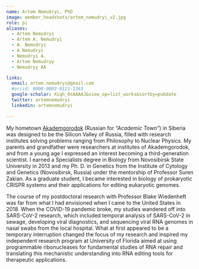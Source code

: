 ```yaml
---
name: Artem Nemudryi, PhD
image: member_headshots/artem_nemudryi_v2.jpg
role: pi
aliases:
  - Artem Nemudryi
  - Artem A. Nemudryi
  - A. Nemudryi
  - A Nemudryi
  - Nemudryi A.
  - Artem Nemudryy
  - Nemudryy AA

links:
  email: artem.nemudryi@gmail.com
  #orcid: 0000-0003-0121-1363
  google-scholar: Xiqh_0sAAAAJ&view_op=list_works&sortby=pubdate
  twitter: artemnemudryi
  linkedin: artemnemudryi 
  
---
```

My hometown [Akademgorodok](https://en.wikipedia.org/wiki/Akademgorodok) (Russian for *“Academic Town”*) in Siberia was designed to be the Silicon Valley of Russia, filled with research institutes solving problems ranging from Philosophy to Nuclear Physics. My parents and grandfather were researchers at institutes of Akademgorodok, and from a young age I expressed an interest becoming a third-generation scientist. I earned a Specialists degree in Biology from Novosibirsk State University in 2013 and my Ph. D. in Genetics from the Institute of Cytology and Genetics (Novosibirsk, Russia) under the mentorship of Professor Suren Zakian. As a graduate student, I became interested in biology of prokaryotic CRISPR systems and their applications for editing eukaryotic genomes.

The course of my postdoctoral research with Professor Blake Wiedenheft was far from what I had envisioned when I came to the United States in 2018. When the COVID-19 pandemic broke, my studies wandered off into SARS-CoV-2 research, which included temporal analysis of SARS-CoV-2 in sewage, developing viral diagnostics, and sequencing viral RNA genomes in nasal swabs from the local hospital. What at first appeared to be a temporary interruption changed the focus of my research and inspired my independent research program at University of Florida aimed at using programmable ribonucleases for fundamental studies of RNA repair and translating this mechanistic understanding into RNA editing tools for therapeutic applications.




